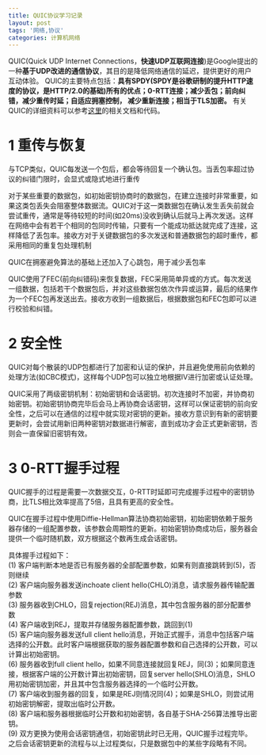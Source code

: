 ```yaml
---
title: QUIC协议学习记录
layout: post
tags: '网络,协议'
categories: 计算机网络
---
```

QUIC(Quick UDP Internet Connections，**快速UDP互联网连接**)是Google提出的一种**基于UDP改进的通信协议**，其目的是降低网络通信的延迟，提供更好的用户互动体验。
QUIC的主要特点包括：**具有SPDY(SPDY是谷歌研制的提升HTTP速度的协议，是HTTP/2.0的基础)所有的优点；0-RTT连接；减少丢包；前向纠错，减少重传时延；自适应拥塞控制， 减少重新连接；相当于TLS加密。**
有关QUIC的详细资料可以参考[这里](http://www.chromium.org/quic)的相关文档和代码。
<!--more-->

# 1 重传与恢复

与TCP类似，QUIC每发送一个包后，都会等待回复一个确认包。当丢包率超过协议的纠错门限时，会显式或隐式地进行重传

对于某些重要的数据包，如初始密钥协商时的数据包，在建立连接时非常重要，如果这类包丢失会阻塞整体数据流。QUIC对于这一类数据包在确认发生丢失前就会尝试重传，通常是等待较短的时间(如20ms)没收到确认后就马上再次发送。这样在网络中会有若干个相同的包同时传输，只要有一个能成功抵达就完成了连接，这样降低了丢包率。接收方对于关键数据包的多次发送和普通数据包的超时重传，都采用相同的重复包处理机制

QUIC在拥塞避免算法的基础上还加入了心跳包，用于减少丢包率

QUIC使用了FEC(前向纠错码)来恢复数据，FEC采用简单异或的方式。每次发送一组数据，包括若干个数据包后，并对这些数据包依次作异或运算，最后的结果作为一个FEC包再发送出去。接收方收到一组数据后，根据数据包和FEC包即可以进行校验和纠错。
 
# 2 安全性

QUIC对每个散装的UDP包都进行了加密和认证的保护，并且避免使用前向依赖的处理方法(如CBC模式)，这样每个UDP包可以独立地根据IV进行加密或认证处理。

QUIC采用了两级密钥机制：初始密钥和会话密钥。初次连接时不加密，并协商初始密钥。初始密钥协商完毕后会马上再协商会话密钥，这样可以保证密钥的前向安全性，之后可以在通信的过程中就实现对密钥的更新。接收方意识到有新的密钥要更新时，会尝试用新旧两种密钥对数据进行解密，直到成功才会正式更新密钥，否则会一直保留旧密钥有效。

# 3 0-RTT握手过程

QUIC握手的过程是需要一次数据交互，0-RTT时延即可完成握手过程中的密钥协商，比TLS相比效率提高了5倍，且具有更高的安全性。

QUIC在握手过程中使用Diffie-Hellman算法协商初始密钥，初始密钥依赖于服务器存储的一组配置参数，该参数会周期性的更新。初始密钥协商成功后，服务器会提供一个临时随机数，双方根据这个数再生成会话密钥。

具体握手过程如下：  
(1) 客户端判断本地是否已有服务器的全部配置参数，如果有则直接跳转到(5)，否则继续  
(2) 客户端向服务器发送inchoate client hello(CHLO)消息，请求服务器传输配置参数  
(3) 服务器收到CHLO，回复rejection(REJ)消息，其中包含服务器的部分配置参数  
(4) 客户端收到REJ，提取并存储服务器配置参数，跳回到(1)   
(5) 客户端向服务器发送full client hello消息，开始正式握手，消息中包括客户端选择的公开数。此时客户端根据获取的服务器配置参数和自己选择的公开数，可以计算出初始密钥。  
(6) 服务器收到full client hello，如果不同意连接就回复REJ，同(3)；如果同意连接，根据客户端的公开数计算出初始密钥，回复server hello(SHLO)消息，SHLO用初始密钥加密，并且其中包含服务器选择的一个临时公开数。  
(7) 客户端收到服务器的回复，如果是REJ则情况同(4)；如果是SHLO，则尝试用初始密钥解密，提取出临时公开数。  
(8) 客户端和服务器根据临时公开数和初始密钥，各自基于SHA-256算法推导出密钥。  
(9) 双方更换为使用会话密钥通信，初始密钥此时已无用，QUIC握手过程完毕。之后会话密钥更新的流程与以上过程类似，只是数据包中的某些字段略有不同。
